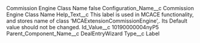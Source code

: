 <?xml version="1.0" encoding="UTF-8"?>
<CustomMetadata xmlns="http://soap.sforce.com/2006/04/metadata" xmlns:xsi="http://www.w3.org/2001/XMLSchema-instance" xmlns:xsd="http://www.w3.org/2001/XMLSchema">
    <label>Commission Engine Class Name</label>
    <protected>false</protected>
    <values>
        <field>Configuration_Name__c</field>
        <value xsi:type="xsd:string">Commission Engine Class Name</value>
    </values>
    <values>
        <field>Help_Text__c</field>
        <value xsi:type="xsd:string">This label is used in MCACE functionality, and stores name of class ‘MCAExtensionCommissionEngine’,. Its Default value should not be changed.</value>
    </values>
    <values>
        <field>Id_Value__c</field>
        <value xsi:type="xsd:string">10190000004nyP5</value>
    </values>
    <values>
        <field>Parent_Component_Name__c</field>
        <value xsi:type="xsd:string">DealEntryWizard</value>
    </values>
    <values>
        <field>Type__c</field>
        <value xsi:type="xsd:string">Label</value>
    </values>
</CustomMetadata>
